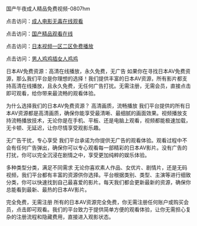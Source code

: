 国产午夜成人精品免费视频-0807hm

点击访问：<a href="https://heiliaowzu4ur.pages.dev">成人电影无毒在线观看</a>

点击访问：<a href="https://heiliaozj3tjd.pages.dev">国产精品观看在线</a>

点击访问：<a href="https://heiliaoll4qsx.pages.dev">日本视频一区二区免费播放</a>

点击访问：<a href="https://heiliaoxqkkct.pages.dev">男人鸡鸡插女人鸡鸡</a>


日本AV免费资源：高清在线播放，永久免费，无广告
如果你在寻找日本AV免费资源，那么我们平台是你理想的选择！我们提供丰富的日本AV资源，所有影片都支持高清在线播放，且永久免费，无任何广告打扰。无需注册，无需会员，直接点击即可观看，给你带来最流畅的观看体验。

为什么选择我们的日本AV免费资源？
高清画质，流畅播放
我们平台提供的所有日本AV资源都是高清画质，确保你能享受最清晰、最细腻的画面效果。视频播放支持流畅播放技术，无论你是在手机、平板、还是电脑上观看，视频都能极速加载，无卡顿、无延迟，让你尽情享受观影乐趣。

无广告干扰，专心享受
我们平台承诺为你提供无广告的观看体验。观看过程中不会有任何广告弹出，确保你可以专心观看每一部精彩的日本AV影片。没有广告的打扰，你可以完全沉浸在剧情之中，享受更加纯粹的娱乐体验。

多种类型分类，满足不同需求
无论你喜欢素人作品、女优片、剧情片，还是无码视频，我们平台都有丰富的资源供你选择。平台根据类别、类型、主演等进行细致分类，你可以快速找到自己最喜爱的影片。每天我们都会更新最新的资源，确保你总能看到最新、最热的日本AV影片。

完全免费，无需注册
所有的日本AV资源完全免费，你无需注册任何账户或购买会员，点击即可观看。我们的平台致力于提供简单方便的观看体验，让你无需担心复杂的注册流程和隐藏费用，直接进入观影状态。
<span style="display:none;">[Canonical link](）</span>
